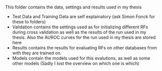 This folder contains the data, settings and results used in my thesis

* Test Data and Training Data are self explainatory (ask Simon Fonck for these to folders)
* Validation contains the settings used as for initializing different RFs during cross validation as well as the results of the run used in my thesis. Also the AUROC curves for the run used in my thesis are stored here
* Results contains the results for evaluating RFs on other databases from with they are trained on.
* Models contain the models used for this evalutions, as well as some other models (Sadly I lost the overview on which one is which)
